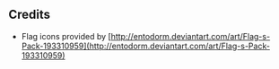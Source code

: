 Credits
-------

* Flag icons provided by [http://entodorm.deviantart.com/art/Flag-s-Pack-193310959](http://entodorm.deviantart.com/art/Flag-s-Pack-193310959)